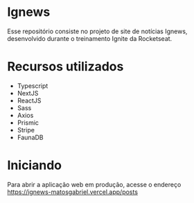 # Ignews

Esse repositório consiste no projeto de site de notícias Ignews, desenvolvido durante o treinamento Ignite da Rocketseat.

# Recursos utilizados

- Typescript
- NextJS
- ReactJS
- Sass
- Axios
- Prismic
- Stripe
- FaunaDB

# Iniciando

Para abrir a aplicação web em produção, acesse o endereço https://ignews-matosgabriel.vercel.app/posts

